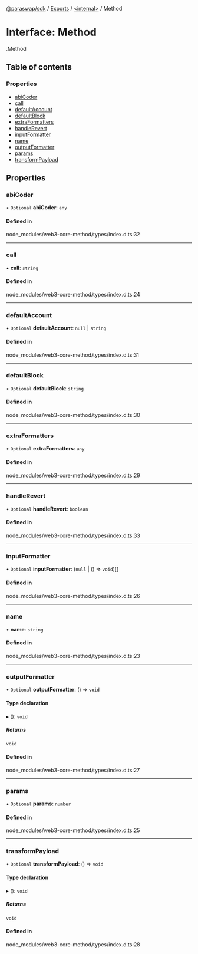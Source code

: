 [@paraswap/sdk](../README.md) / [Exports](../modules.md) / [<internal\>](../modules/internal_.md) / Method

# Interface: Method

[<internal>](../modules/internal_.md).Method

## Table of contents

### Properties

- [abiCoder](internal_.Method.md#abicoder)
- [call](internal_.Method.md#call)
- [defaultAccount](internal_.Method.md#defaultaccount)
- [defaultBlock](internal_.Method.md#defaultblock)
- [extraFormatters](internal_.Method.md#extraformatters)
- [handleRevert](internal_.Method.md#handlerevert)
- [inputFormatter](internal_.Method.md#inputformatter)
- [name](internal_.Method.md#name)
- [outputFormatter](internal_.Method.md#outputformatter)
- [params](internal_.Method.md#params)
- [transformPayload](internal_.Method.md#transformpayload)

## Properties

### abiCoder

• `Optional` **abiCoder**: `any`

#### Defined in

node_modules/web3-core-method/types/index.d.ts:32

___

### call

• **call**: `string`

#### Defined in

node_modules/web3-core-method/types/index.d.ts:24

___

### defaultAccount

• `Optional` **defaultAccount**: ``null`` \| `string`

#### Defined in

node_modules/web3-core-method/types/index.d.ts:31

___

### defaultBlock

• `Optional` **defaultBlock**: `string`

#### Defined in

node_modules/web3-core-method/types/index.d.ts:30

___

### extraFormatters

• `Optional` **extraFormatters**: `any`

#### Defined in

node_modules/web3-core-method/types/index.d.ts:29

___

### handleRevert

• `Optional` **handleRevert**: `boolean`

#### Defined in

node_modules/web3-core-method/types/index.d.ts:33

___

### inputFormatter

• `Optional` **inputFormatter**: (``null`` \| () => `void`)[]

#### Defined in

node_modules/web3-core-method/types/index.d.ts:26

___

### name

• **name**: `string`

#### Defined in

node_modules/web3-core-method/types/index.d.ts:23

___

### outputFormatter

• `Optional` **outputFormatter**: () => `void`

#### Type declaration

▸ (): `void`

##### Returns

`void`

#### Defined in

node_modules/web3-core-method/types/index.d.ts:27

___

### params

• `Optional` **params**: `number`

#### Defined in

node_modules/web3-core-method/types/index.d.ts:25

___

### transformPayload

• `Optional` **transformPayload**: () => `void`

#### Type declaration

▸ (): `void`

##### Returns

`void`

#### Defined in

node_modules/web3-core-method/types/index.d.ts:28
